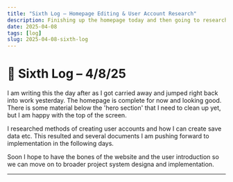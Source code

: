 ```yaml
---
title: "Sixth Log – Homepage Editing & User Account Research"
description: Finishing up the homepage today and then going to researching how I can implemenet user accounts and save data.
date: 2025-04-08
tags: [log]
slug: 2025-04-08-sixth-log
---
```


# 🧨 Sixth Log – 4/8/25

I am writing this the day after as I got carried away and jumped right back into work yesterday. The homepage is complete for now and looking good. There is some material below the 'hero section' that I need to clean up yet, but I am happy with the top of the screen.

I researched methods of creating user accounts and how I can create save data etc. This resulted and several documents I am pushing forward to implementation in the following days.

Soon I hope to have the bones of the website and the user introduction so we can move on to broader project system designa and implementation.

---

